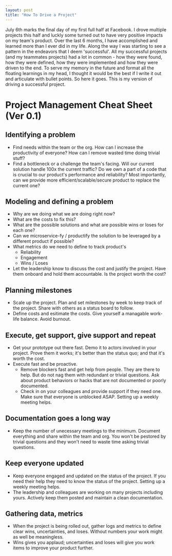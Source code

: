 ```yaml
---
layout: post
title: "How To Drive a Project"
---
```



July 6th marks the final day of my first full half at Facebook. I drove multiple projects this half and luckly some turned out to have very positive impacts on my team's product. Over the last 6 months, I have accomplished and learned more than I ever did in my life. Along the way I was starting to see a pattern in the endeavors that I deem 'successful'. All my successful projects (and my teammates projects) had a lot in common - how they were found, how they were defined, how they were implemented and how they were driven to the end. To serve my memory in the future and format all the floating learnings in my head, I thought it would be the best if I write it out and articulate with bullet points. So here it goes. This is my version of driving a successful project.

# Project Management Cheat Sheet (Ver 0.1)

## Identifying a problem

- Find needs within the team or the org. How can I increase the productivity of everyone? How can I remove wasted time doing trivial stuff?
- Find a bottleneck or a challenge the team's facing. Will our current solution handle 100x the current traffic? Do we own a part of a code that is crucial to our product's performance and reliability? Most importantly, can we provide more efficient/scalable/secure product to replace the current one?


## Modeling and defining a problem
- Why are we doing what we are doing right now?
- What are the costs to fix this?
- What are the possible solutions and what are possible wins or loses for each one?
- Can we microservice-fy / productify the solution to be leveraged by a different product if possible?
- What metrics do we need to define to track product's
    - Reliability
    - Engagement
    - Wins / Loses
- Let the leadership know to discuss the cost and justify the project. Have them onboard and hold them accountable. Is the project worth the cost?


## Planning milestones
- Scale up the project. Plan and set milestones by week to keep track of the project. Share with others as a status board to follow.
- Define costs and esitimate the costs. Give yourself a managable work-life balance. Avoid burnout. 


## Execute, get support, give support and repeat
- Get your prototype out there fast. Demo it to actors involved in your project. Prove them it works; it's better than the status quo; and that it's worth the cost.
- Execute fast and be proactive.
    - Remove blockers fast and get help from people. They are there to help. But do not nag them with redundant or trivial questions. Ask about product behaviors or hacks that are not documented or poorly documented.
    - Check in on your colleagues and provide support if they need one. Make sure that everyone is unblocked ASAP. Setting up a weekly meeting helps.


## Documentation goes a long way
- Keep the number of unecessary meetings to the minimum. Document everything and share within the team and org. You won't be pestored by trivial questions and they won't need to waste time asking trivial questions.

## Keep everyone updated
- Keep everyone engaged and updated on the status of the project. If you need their help they need to know the status of the project. Setting up a weekly meeting helps.
- The leadership and colleagues are working on many projects including yours. Actively keep them posted and maintain a clean documentation.

## Gathering data, metrics
- When the project is being rolled out, gather logs and metrics to define clear wins, uncertainties, and loses. Without numbers your work might as well be meaningless. 
- Wins gives you applaud; uncertainties and loses will give you work items to improve your product further.

